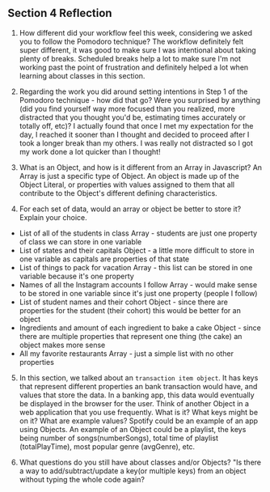 ## Section 4 Reflection

1. How different did your workflow feel this week, considering we asked you to follow the Pomodoro technique?
    The workflow definitely felt super different, it was good to make sure I was intentional
    about taking plenty of breaks. Scheduled breaks help a lot to make sure I'm not working past the point of frustration
    and definitely helped a lot when learning about classes in this section.

2. Regarding the work you did around setting intentions in Step 1 of the Pomodoro technique - how did that go? Were you surprised by anything (did you find yourself way more focused than you realized, more distracted that you thought you'd be, estimating times accurately or totally off, etc)?
    I actually found that once I met my expectation for the day, I reached it sooner than I thought and decided to proceed after
    I took a longer break than my others. I was really not distracted so I got my work done a lot quicker than I thought!

3. What is an Object, and how is it different from an Array in Javascript?
    An Array is just a specific type of Object. An object is made up of the Object Literal, or properties with values assigned to them
    that all contribute to the Object's different defining characteristics.

4. For each set of data, would an array or object be better to store it? Explain your choice.

  * List of all of the students in class
      Array - students are just one property of class we can store in one variable
  * List of states and their capitals
      Object - a little more difficult to store in one variable as capitals are properties of that state
  * List of things to pack for vacation
      Array - this list can be stored in one variable because it's one property
  * Names of all the Instagram accounts I follow
      Array - would make sense to be stored in one variable since it's just one property (people I follow)
  * List of student names and their cohort
      Object - since there are properties for the student (their cohort) this would be
      better for an object
  * Ingredients and amount of each ingredient to bake a cake
      Object - since there are multiple properties that represent one thing (the cake)
      an object makes more sense
  * All my favorite restaurants
      Array - just a simple list with no other properties

5. In this section, we talked about an `transaction item object`. It has keys that represent different properties an bank transaction would have, and values that store the data. In a banking app, this data would eventually be displayed in the browser for the user. Think of another Object in a web application that you use frequently. What is it? What keys might be on it? What are example values?
    Spotify could be an example of an app using Objects. An example of an Object could be a playlist, the keys being number of songs(numberSongs), total
    time of playlist (totalPlayTime), most popular genre (avgGenre), etc.

6. What questions do you still have about classes and/or Objects?
    "Is there a way to add/subtract/update a key(or multiple keys) from an object without typing the whole code again?
